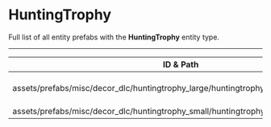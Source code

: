 # HuntingTrophy
Full list of all <Badge type="warning" text="2"/> entity prefabs with the **HuntingTrophy** entity type.

---
| ID & Path |
| --- |
| <Badge type="tip" text="471249640"/> <br> assets/prefabs/misc/decor_dlc/huntingtrophy_large/huntingtrophylarge.deployed.prefab |
| <Badge type="tip" text="1521270672"/> <br> assets/prefabs/misc/decor_dlc/huntingtrophy_small/huntingtrophysmall.deployed.prefab |
